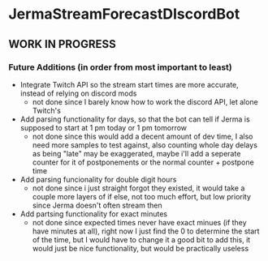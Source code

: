 # JermaStreamForecastDIscordBot

## WORK IN PROGRESS ##

### Future Additions (in order from most important to least) ###
 - Integrate Twitch API so the stream start times are more accurate, instead of relying on discord mods
   - not done since I barely know how to work the discord API, let alone Twitch's
 - Add parsing functionality for days, so that the bot can tell if Jerma is supposed to start at 1 pm today or 1 pm tomorrow
   - not done since this would add a decent amount of dev time, I also need more samples to test against, also counting whole day delays as being "late" may be exaggerated, maybe i'll add a seperate counter for it of postponements or the normal counter + postpone time
 - Add parsing funcionality for double digit hours
   - not done since i just straight forgot they existed, it would take a couple more layers of if else, not too much effort, but low priority since Jerma doesn't often stream then
 - Add partsing functionality for exact minutes
   - not done since expected times never have exact minues (if they have minutes at all), right now I just find the 0 to determine the start of the time, but I would have to change it a good bit to add this, it would just be nice functionality, but would be practically useless
